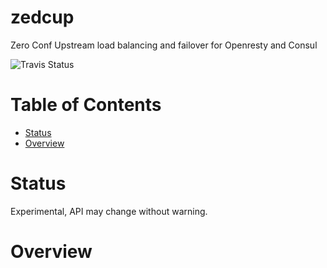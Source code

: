 # zedcup

Zero Conf Upstream load balancing and failover for Openresty and Consul

![Travis Status](https://travis-ci.com/hamishforbes/zedcup.svg?branch=master)

# Table of Contents

* [Status](#status)
* [Overview](#overview)


# Status

Experimental, API may change without warning.

# Overview
